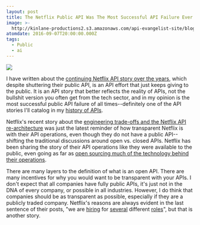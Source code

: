 ```yaml
---
layout: post
title: The Netflix Public API Was The Most Successful API Failure Ever
image: >-
  http://kinlane-productions2.s3.amazonaws.com/api-evangelist-site/blog/netflix-api-architecture-1.jpg
atomdate: 2016-09-07T20:00:00.000Z
tags:
  - Public
  - ai
---
```

[![](http://kinlane-productions2.s3.amazonaws.com/api-evangelist-site/blog/netflix-api-architecture-1.jpg)](http://techblog.netflix.com/2016/08/engineering-trade-offs-and-netflix-api.html)

I have written about the [continuing Netflix API story over the years](http://apievangelist.com/2013/07/02/the-continuing-netflix-api-story/), which despite shuttering their public API, is an API effort that just keeps giving to the public. It is an API story that better reflects the reality of APIs, not the bullshit version you often get from the tech sector, and in my opinion is the most successful public API failure of all times--definitely one of the API stories I'll catalog in my [history of APIs](http://history.apievangelist.com/).

Netflix's recent story about the [engineering trade-offs and the Netflix API re-architecture](http://techblog.netflix.com/2016/08/engineering-trade-offs-and-netflix-api.html) was just the latest reminder of how transparent Netflix is with their API operations, even though they do not have a public API--shifting the traditional discussions around open vs. closed APIs. Netflix has been sharing the story of their API operations like they were available to the public, even going as far as [open sourcing much of the technology behind their operations](http://apievangelist.com/2013/03/12/netflix-api-is-much-more-than-a-public-api/).

There are many layers to the definition of what is an open API. There are many incentives for why you would want to be transparent with your APIs. I don't expect that all companies have fully public APIs, it's just not in the DNA of every company, or possible in all industries. However, I do think that companies should be as transparent as possible, especially if they are a publicly traded company. Netflix's reasons are always evident in the last sentence of their posts, "we are [hiring](https://jobs.netflix.com/jobs/860912) for [several](https://jobs.netflix.com/jobs/860577) different [roles](https://jobs.netflix.com/jobs/860522)", but that is another story.
